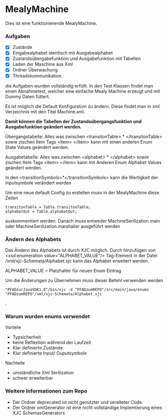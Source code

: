 # MealyMachine

Dies ist eine funktionierende MealyMachine. 

### Aufgaben
- [x] Zustände
- [x] Eingabealphabet identisch mit Ausgabealphabet
- [x] Zustandsübergabefunktion und Ausgabefunktion mit Tabellen
- [x] Laden der Maschine aus Xml
- [x] Ordner Überwachung
- [x] Threadskommunikation

die Aufgaben wurden vollständig erfüllt. In den Test Klassen findet man einen Abnahmetest, welcher eine einfache Mealy Machine erzeugt und mit Dummy Daten füttert.

Es ist möglich die Default Konfiguration zu ändern.
Diese findet man in xml Verzeichnis mit den Titel Machine.xml.

**Damit können die Tabellen der Zustandsübergangsfunktion und Ausgabefunktion geändert werden.**

Übergangstabelle:
Alles was zwischen \<transitonTable\> * \</transitonTable\> sowie zischen Item Tags \<item\> \</item\>  kann mit einen anderen Enum State Values geändert werden.

Ausgabetabelle:
Alles was zwischen \<alphabet\> * \</alphabet\> sowie zischen Item Tags \<item\> \</item\>  kann mit Anderen Enum Alphabet Values geändert werden.


In den \<transitionSymbols\>*\</transitionSymbols\> kann die Wertigkeit der Inputsymbole verändert werden  

Um eine neue default Config zu erstellen muss in der MealyMachine diese Zeilen

    transitonTable = Table.transitonTable;
    alphabetOut = Table.alphabetOut;
    
auskommentiert werden. Danach muss entweder MachineSerilization.main oder MachineSerilization.marshaller ausgeführt werden
### Ändern des Alphabets
Das Ändern des Alphabets ist durch XJC möglich.
Durch hinzufügen von \<xsd:enumeration value="ALPHABET_VALUE"/\> Tag-Element in der Datei /xml/xjc-Schemata/Alphabet.xjc kann das Alphabet erweitert werden.

ALPHABET_VALUE = Platzhalter für neuen Enum Eintrag  

Um die Änderungen zu Übernehmen muss dieser Befehl verwenden werden

    "PFADzurJavaSDK1.8"/bin/xjc -d "PFADzumREPO"/src/main/java/enums "PFADzumREPO"/xml/xjc-Schemata/Alphabet.xjc
    
    
.

### Warum wurden enums verwendet
Vorteile
* Typsicherheit
* keine Reflextion während der Laufzeit
* Klar definierte Zustände
* Klar definierte Input/ Ouputsymbole

Nachteile
* umständliche Xml Serilization
* schwer erweiterbar 

### Weitere Informationen zum Repo 

* Der Ordner deprecated ist nicht genutzter und veralteter Code.
* Der Ordner xmlGenerator ist eine nicht vollständige Implemtierung eines XJC SchemasGenerators
